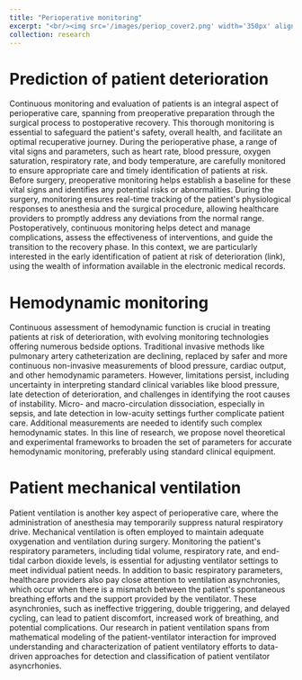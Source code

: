 ```yaml
---
title: "Perioperative monitoring"
excerpt: "<br/><img src='/images/periop_cover2.png' width='350px' align='left' > Patient monitoring in perioperative care involves the continuous observation and assessment of individuals before, during, and after surgical procedures. This comprehensive monitoring is crucial to ensure the patient's safety, well-being, and optimal recovery. Throughout the perioperative period, various vital signs and parameters are closely observed, including heart rate, blood pressure, oxygen saturation, respiratory rate, and body temperature. A crucial aspect of patient monitoring in perioperative care involves the implementation of systems for predicting and detecting signs of patient deterioration. Early identification of potential issues allows for prompt intervention and can significantly improve patient outcomes.   "
collection: research
---
```


Prediction of patient deterioration
=====

Continuous monitoring and evaluation of patients is an integral aspect of perioperative care, spanning from preoperative preparation through the surgical process to postoperative recovery. This thorough monitoring is essential to safeguard the patient's safety, overall health, and facilitate an optimal recuperative journey. During the perioperative phase, a range of vital signs and parameters, such as heart rate, blood pressure, oxygen saturation, respiratory rate, and body temperature, are carefully monitored to ensure appropriate care and timely identification of patients at risk. Before surgery, preoperative monitoring helps establish a baseline for these vital signs and identifies any potential risks or abnormalities. During the surgery, monitoring ensures real-time tracking of the patient's physiological responses to anesthesia and the surgical procedure, allowing healthcare providers to promptly address any deviations from the normal range. Postoperatively, continuous monitoring helps detect and manage complications, assess the effectiveness of interventions, and guide the transition to the recovery phase. In this context, we are particularly interested in the early identification of patient at risk of deterioration (link), using the wealth of information available in the electronic medical records.  

Hemodynamic monitoring
=====

Continuous assessment of hemodynamic function is crucial in treating patients at risk of deterioration, with evolving monitoring technologies offering numerous bedside options. Traditional invasive methods like pulmonary artery catheterization are declining, replaced by safer and more continuous non-invasive measurements of blood pressure, cardiac output, and other hemodynamic parameters. However, limitations persist, including uncertainty in interpreting standard clinical variables like blood pressure, late detection of deterioration, and challenges in identifying the root causes of instability. Micro- and macro-circulation dissociation, especially in sepsis, and late detection in low-acuity settings further complicate patient care. Additional measurements are needed to identify such complex hemodynamic states. In this line of research, we propose novel theoretical and experimental frameworks to broaden the set of parameters for accurate hemodynamic monitoring, preferably using standard clinical equipment.
 
Patient mechanical ventilation
=====

Patient ventilation is another key aspect of perioperative care, where the administration of anesthesia may temporarily suppress natural respiratory drive. Mechanical ventilation is often employed to maintain adequate oxygenation and ventilation during surgery. Monitoring the patient's respiratory parameters, including tidal volume, respiratory rate, and end-tidal carbon dioxide levels, is essential for adjusting ventilator settings to meet individual patient needs. In addition to basic respiratory parameters, healthcare providers also pay close attention to ventilation asynchronies, which occur when there is a mismatch between the patient's spontaneous breathing efforts and the support provided by the ventilator. These asynchronies, such as ineffective triggering, double triggering, and delayed cycling, can lead to patient discomfort, increased work of breathing, and potential complications. Our research in patient ventilation spans from mathematical modeling of the patient-ventilator interaction for improved understanding and characterization of patient ventilatory efforts to data-driven approaches for detection and classification of patient ventilator asyncrhonies.